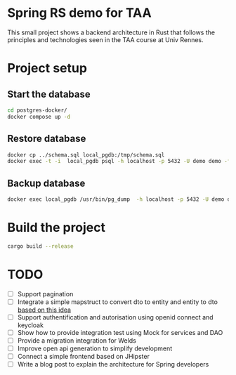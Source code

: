 # Spring RS demo for TAA

This small project shows a backend architecture in Rust that follows the principles and technologies seen in the TAA course at Univ Rennes.
 
# Project setup

## Start the database

```bash
cd postgres-docker/
docker compose up -d 
```

## Restore database

```bash
docker cp ../schema.sql local_pgdb:/tmp/schema.sql
docker exec -t -i  local_pgdb psql -h localhost -p 5432 -U demo demo -f /tmp/schema.sql
```

## Backup database

```bash
docker exec local_pgdb /usr/bin/pg_dump  -h localhost -p 5432 -U demo demo > schema.sql
```

# Build the project

```bash
cargo build --release
```


# TODO

- [ ] Support pagination
- [ ] Integrate a simple mapstruct to convert dto to entity and entity to dto [based on this idea](https://leapcell.io/blog/java-mapstruct-implemented-in-rust?ref=dailydev)
- [ ] Support authentification and autorisation using openid connect and keycloak
- [ ] Show how to provide integration test using Mock for services and DAO
- [ ] Provide a migration integration for Welds
- [ ] Improve open api generation to simplify development
- [ ] Connect a simple frontend based on JHipster
- [ ] Write a blog post to explain the architecture for Spring developers
